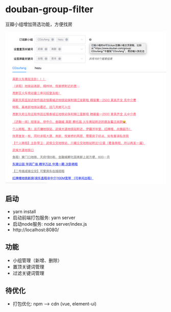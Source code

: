 # douban-group-filter
豆瓣小组增加筛选功能，方便找房

![截屏](https://github.com/jiahui92/douban-group-filter/blob/master/screenshot.jpg)

## 启动
* yarn install
* 启动前端打包服务: yarn server
* 启动node服务: node server/index.js
* http://localhost:8080/

## 功能
* 小组管理（新增、删除）
* 置顶关键词管理
* 过滤关键词管理

## 待优化
* 打包优化: npm --> cdn (vue, element-ui)
